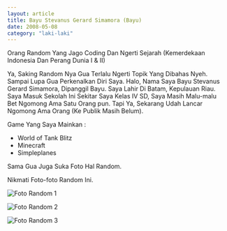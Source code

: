 ```yaml
---
layout: article
title: Bayu Stevanus Gerard Simamora (Bayu)
date: 2008-05-08
category: "laki-laki"
---
```

Orang Random Yang Jago Coding Dan Ngerti Sejarah (Kemerdekaan Indonesia Dan Perang Dunia I & II)
<!-- excerpt -->

Ya, Saking Random Nya Gua Terlalu Ngerti Topik Yang Dibahas Nyeh. Sampai Lupa Gua Perkenalkan Diri Saya. Halo, Nama Saya Bayu Stevanus Gerard Simamora, Dipanggil Bayu. Saya Lahir Di Batam, Kepulauan Riau.
Saya Masuk Sekolah Ini Sekitar Saya Kelas IV SD, Saya Masih Malu-malu Bet Ngomong Ama Satu Orang pun. Tapi Ya, Sekarang Udah Lancar Ngomong Ama Orang (Ke Publik Masih Belum).

Game Yang Saya Mainkan :
- World of Tank Blitz
- Minecraft
- Simpleplanes

Sama Gua Juga Suka Foto Hal Random.

Nikmati Foto-foto Random Ini.

![Foto Random 1](./assets/image/bayu/IMG_20220129_175525.jpg)

![Foto Random 2](./assets/image/bayu/IMG_20220129_175034.jpg)

![Foto Random 3](./assets/image/bayu/IMG_20210627_204116.jpg)
